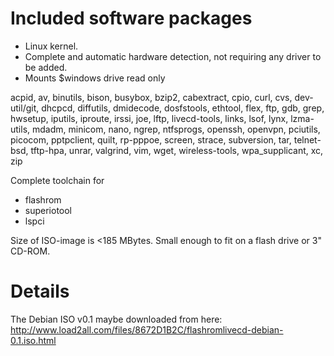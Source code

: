 # Included software packages #

  * Linux kernel.
  * Complete and automatic hardware detection, not requiring any driver to be added.
  * Mounts $windows drive read only

acpid, av, binutils, bison, busybox, bzip2, cabextract, cpio, curl, cvs, dev-util/git, dhcpcd, diffutils, dmidecode, dosfstools, ethtool, flex, ftp, gdb, grep, hwsetup, iputils, iproute, irssi, joe, lftp, livecd-tools, links, lsof, lynx, lzma-utils, mdadm, minicom, nano, ngrep, ntfsprogs, openssh, openvpn, pciutils, picocom, pptpclient, quilt, rp-pppoe, screen, strace, subversion, tar, telnet-bsd, tftp-hpa, unrar, valgrind, vim, wget, wireless-tools, wpa\_supplicant, xc, zip

Complete toolchain for

  * flashrom
  * superiotool
  * lspci

Size of ISO-image is <185 MBytes. Small enough to fit on a flash drive or 3" CD-ROM.


# Details #

The Debian ISO v0.1 maybe downloaded from here: http://www.load2all.com/files/8672D1B2C/flashromlivecd-debian-0.1.iso.html